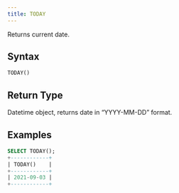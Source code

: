 ```yaml
---
title: TODAY
---
```


Returns current date.

## Syntax

```sql
TODAY()
```

## Return Type

Datetime object, returns date in “YYYY-MM-DD” format.

## Examples

```sql
SELECT TODAY();
+------------+
| TODAY()    |
+------------+
| 2021-09-03 |
+------------+
```
